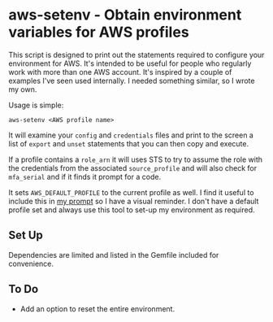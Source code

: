 # aws-setenv - Obtain environment variables for AWS profiles

This script is designed to print out the statements required to configure your
environment for AWS. It's intended to be useful for people who regularly work
with more than one AWS account. It's inspired by a couple of examples I've seen
used internally. I needed something similar, so I wrote my own.

Usage is simple:

`aws-setenv <AWS profile name>`

It will examine your `config` and `credentials` files and print to the screen a
list of `export` and `unset` statements that you can then copy and execute.

If a profile contains a `role_arn` it will uses STS to try to assume the role
with the credentials from the associated `source_profile` and will also check
for `mfa_serial` and if it finds it prompt for a code.

It sets `AWS_DEFAULT_PROFILE` to the current profile as well. I find it useful
to include this in [my prompt](https://github.com/sagepe/liquidprompt/tree/feature/aws-default-profile) so I have a visual reminder. I don't have a default profile set and always use this tool to set-up my environment as
required.

## Set Up

Dependencies are limited and listed in the Gemfile included for
convenience.

## To Do
* Add an option to reset the entire environment.

